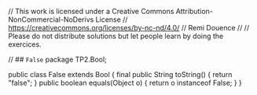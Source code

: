 
// This work is licensed under a Creative Commons Attribution-NonCommercial-NoDerivs License
// https://creativecommons.org/licenses/by-nc-nd/4.0/
// Remi Douence
//
// Please do not distribute solutions but let people learn by doing the exercices.

// ## `False` 
package TP2.Bool;

public class False extends Bool {
	final public String toString() {
		return "false";
	}
	public boolean equals(Object o) {
		return o instanceof False;
	}
}


